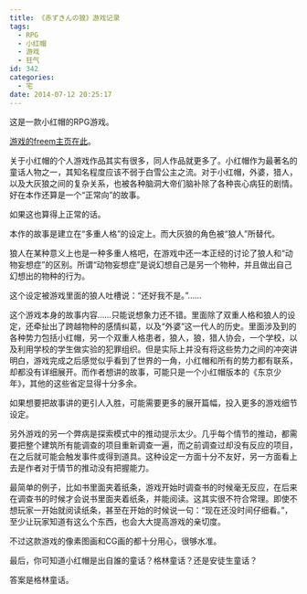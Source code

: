 ```yaml
---
title: 《赤ずきんの狼》游戏记录
tags:
  - RPG
  - 小红帽
  - 游戏
  - 狂气
id: 342
categories:
  - 宅
date: 2014-07-12 20:25:17
---
```


这是一款小红帽的RPG游戏。

[游戏的freem主页在此](http://www.freem.ne.jp/win/game/6892 "赤ずきんの狼")。

关于小红帽的个人游戏作品其实有很多，同人作品就更多了。小红帽作为最著名的童话人物之一，其知名程度应该不弱于白雪公主之流。对于小红帽，外婆，猎人，以及大灰狼之间的复杂关系，也被各种脑洞大帝们脑补除了各种丧心病狂的剧情。好在本作还算是一个“正常向”的故事。

如果这也算得上正常的话。

本作的故事是建立在“多重人格”的设定上。而大灰狼的角色被“狼人”所替代。

狼人在某种意义上也是一种多重人格吧，在游戏中还一本正经的讨论了狼人和“动物妄想症”的区别。所谓“动物妄想症”是说幻想自己是另一个物种，并且做出自己幻想出的物种的行为。

这个设定被游戏里面的狼人吐槽说：“还好我不是。”……

这个游戏本身的故事内容……只能说想象力还不错。里面除了双重人格和狼人的设定，还牵扯出了跨越物种的感情纠葛，以及“外婆”这一代人的历史。里面涉及到的各种势力包括小红帽，另一个双重人格患者，狼人，狼，猎人协会，一个学校，以及利用学校的学生做实验的犯罪组织。但是实际上并没有将这些势力之间的冲突讲明白，游戏完成之后感觉似乎看到了世界的一角，小红帽和所有的势力都有联系，却都没有详细展开。而作者想讲的故事，可能只是一个小红帽版本的《东京少年》，其他的这些省定显得十分多余。

如果想要把故事讲的更引人入胜，可能需要更多的展开篇幅，投入更多的游戏细节设定。

另外游戏的另一个弊病是探索模式中的推动提示太少。几乎每个情节的推动，都需要把整个建筑所有能调查的项目重新调查一遍，而之前调查过却没有反应的项目，在之后就可能会触发事件或得到道具。这种设定一方面十分不友好，另一方面看上去是作者对于情节的推动没有把握能力。

最简单的例子，比如书里面夹着纸条，游戏开始时调查书的时候毫无反应，在后来在调查书的时候才会说书里面夹着纸条，并能阅读。这其实很不符合常理。即使不想玩家一开始就阅读纸条，甚至在开始的时候说一句：“现在还没时间仔细看。”，至少让玩家知道有这么个东西，也会大大提高游戏的亲切度。

不过这款游戏的像素图画和CG画的都十分用心，很够水准。

最后，你可知道小红帽是出自誰的童话？格林童话？还是安徒生童话？

答案是格林童话。